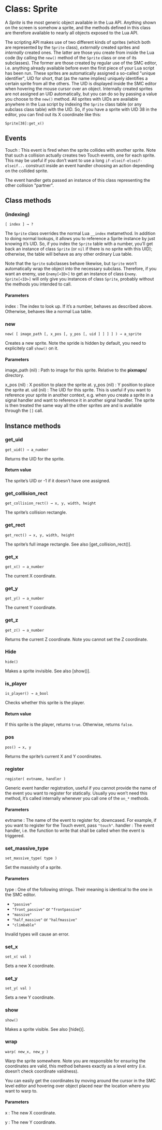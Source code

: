 Class: Sprite
=============

A _Sprite_ is the most generic object available in the Lua
API. Anything shown on the screen is somehow a sprite, and the methods
defined in this class are therefore available to nearly all objects
exposed to the Lua API.

The scripting API makes use of two different kinds of sprites (which
both are represented by the `Sprite` class), _externally_ created
sprites and _internally_ created ones. The latter are those you create
from inside the Lua code (by calling the `new()` method of the
`Sprite` class or one of its subclasses). The former are those created
by regular use of the SMC editor, i.e. anything already available
before even the first piece of your Lua script has been run. These
sprites are automatically assigned a so-called "unique identifier",
UID for short, that (as the name implies) uniquely identifies a
certain sprite from all the others. The UID is displayed inside the
SMC editor when hovering the mouse cursor over an object. Internally
created sprites are not assigned an UID automatically, but you can do
so by passing a value you choose to the `new()` method. All sprites
with UIDs are available anywhere in the Lua script by indexing the
`Sprite` class table (or any subclass class table) with the UID. So,
if you have a sprite with UID 38 in the editor, you can find out its X
coordinate like this:

    Sprite[38]:get_x()

Events
------

Touch
: This event is fired when the sprite collides with another
  sprite. Note that such a collision actually creates two Touch
  events, one for each sprite. This may be useful if you don’t want to
  use a long `if-elseif-elseif-elseif...` construct inside an event
  handler choosing an action depending on the collided sprite.

  The event handler gets passed an instance of this class representing
  the other collision "partner".

Class methods
-------------

### (indexing) ###
    [ index ] → ?

The `Sprite` class overrides the normal Lua `__index` metamethod. In
addition to doing normal lookups, it allows you to reference a Sprite
instance by just knowing it’s UID. So, if you index the `Sprite` table
with a number, you’ll get back an instance of class `Sprite` (or `nil`
if there is no sprite with this UID); otherwise, the table will behave
as any other ordinary Lua table.

Note that the `Sprite` subclasses behave likewise, but `Sprite` won’t
automatically wrap the object into the necessary subclass. Therefore,
if you want an enemy, use `Enemy[<ID>]` to get an instance of class
`Enemy`. `Sprite[<ID>]` will only give you instances of class
`Sprite`, probably without the methods you intended to call.

#### Parameters ####
index
: The index to look up. If it’s a number, behaves as described
  above. Otherwise, behaves like a normal Lua table.


### new ###
    new( [ image_path [, x_pos [, y_pos [, uid ] ] ] ] ) → a_sprite

Creates a new sprite. Note the spride is hidden by default, you need
to explicitely call `show()` on it.

#### Parameters ####

image_path (nil)
: Path to image for this sprite. Relative to the **pixmaps/**
  directory.

x_pos (nil)
: X position to place the sprite at.
y_pos (nil)
: Y position to place the sprite at.
uid (nil)
: The UID for this sprite. This is useful if you want to reference
  your sprite in another context, e.g. when you create a sprite in a
  signal handler and want to reference it in another signal
  handler. The sprite is then treated the same way all the other
  sprites are and is available through the `[]` call.

Instance methods
----------------

### get_uid ###
    get_uid() → a_number

Returns the UID for the sprite.

#### Return value ###

The sprite’s UID or -1 if it doesn’t have one assigned.

### get_collision_rect ###
    get_collision_rect() → x, y, width, height

The sprite’s collision rectangle.

### get_rect ###
    get_rect() → x, y, width, height

The sprite’s full image rectangle. See also [get_collision_rect()].

### get_x ###
    get_x() → a_number

The current X coordinate.


### get_y ###
    get_y() → a_number

The current Y coordinate.


### get_z ###
    get_z() → a_number

Returns the current Z coordinate. Note you cannot set the Z
coordinate.

### Hide ###
    hide()

Makes a sprite invisible. See also [show()].


### is_player ###
    is_player() → a_bool

Checks whether this sprite is the player.

#### Return value ####

If this sprite is the player, returns `true`. Otherwise, returns
`false`.


### pos ###
    pos() → x, y

Returns the sprite’s current X and Y coordinates.


### register ###
    register( evtname, handler )

Generic event handler registration, useful if you cannot provide the
name of the event you want to register for statically. Usually you
won’t need this method, it’s called internally whenever you call one
of the `on_*` methods.

#### Parameters ####

evtname
: The name of the event to register for, downcased. For example, if
  you want to register for the Touch event, pass `"touch"`.
handler
: The event handler, i.e. the function to write that shall be called
  when the event is triggered.


### set_massive_type ###
    set_massive_type( type )

Set the massivity of a sprite.

#### Parameters ####
type
: One of the following strings. Their meaning is identical to the one
  in the SMC editor.

  * `"passive"`
  * `"front_passive"` or `"frontpassive"`
  * `"massive"`
  * `"half_massive"` or `"halfmassive"`
  * `"climbable"`

  Invalid types will cause an error.


### set_x ###
    set_x( val )

Sets a new X coordinate.

### set_y ###
    set_y( val )

Sets a new Y coordinate.


### show ###
    show()

Makes a sprite visible. See also [hide()].


### wrap ###
    warp( new_x, new_y )

Warp the sprite somewhere. Note you are responsible for ensuring the
coordinates are valid, this method behaves exactly as a level entry
(i.e. doesn’t check coordinate validness).

You can easily get the coordinates by moving around the cursor in
the SMC level editor and hovering over object placed near the
location where you want to warp to.

#### Parameters ####
x
: The new X coordinate.

y
: The new Y coordinate.
